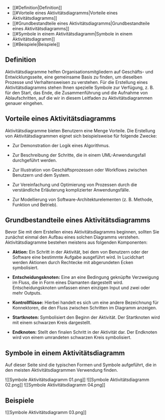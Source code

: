 - [[#Definition|Definition]]
- [[#Vorteile eines Aktivitätsdiagramms|Vorteile eines Aktivitätsdiagramms]]
- [[#Grundbestandteile eines Aktivitätsdiagramms|Grundbestandteile eines Aktivitätsdiagramms]]
- [[#Symbole in einem Aktivitätsdiagramm|Symbole in einem Aktivitätsdiagramm]]
- [[#Beispiele|Beispiele]]

## Definition

Aktivitätsdiagramme helfen Organisationsmitgliedern auf Geschäfts- und Entwicklungsseite, eine gemeinsame Basis zu finden, um dieselben Prozesse und Verhaltensweisen zu verstehen. Für die Erstellung eines Aktivitätsdiagramms stehen Ihnen spezielle Symbole zur Verfügung, z. B. für den Start, das Ende, die Zusammenführung und die Aufnahme von Ablaufschritten, auf die wir in diesem Leitfaden zu Aktivitätsdiagrammen genauer eingehen.

## Vorteile eines Aktivitätsdiagramms

Aktivitätsdiagramme bieten Benutzern eine Menge Vorteile. Die Erstellung von Aktivitätsdiagrammen eignet sich beispielsweise für folgende Zwecke:

- Zur Demonstration der Logik eines Algorithmus.
    
- Zur Beschreibung der Schritte, die in einem UML-Anwendungsfall durchgeführt werden.
    
- Zur Illustration von Geschäftsprozessen oder Workflows zwischen Benutzern und dem System.
    
- Zur Vereinfachung und Optimierung von Prozessen durch die verständliche Erläuterung komplizierter Anwendungsfälle.
    
- Zur Modellierung von Software-Architekturelementen (z. B. Methode, Funktion und Betrieb).
    

## Grundbestandteile eines Aktivitätsdiagramms

Bevor Sie mit dem Erstellen eines Aktivitätsdiagramms beginnen, sollten Sie zunächst einmal den Aufbau eines solchen Diagramms verstehen. Aktivitätsdiagramme bestehen meistens aus folgenden Komponenten:

- **Aktion:** Ein Schritt in der Aktivität, bei dem von Benutzern oder der Software eine bestimmte Aufgabe ausgeführt wird. In Lucidchart werden Aktionen durch Rechtecke mit abgerundeten Ecken symbolisiert.
    
- **Entscheidungsknoten:** Eine an eine Bedingung geknüpfte Verzweigung im Fluss, die in Form eines Diamanten dargestellt wird. Entscheidungsknoten umfassen einen einzigen Input und zwei oder mehr Outputs.
    
- **Kontrollflüsse:** Hierbei handelt es sich um eine andere Bezeichnung für Konnektoren, die den Fluss zwischen Schritten im Diagramm anzeigen.
    
- **Startknoten:** Symbolisiert den Beginn der Aktivität. Der Startknoten wird mit einem schwarzen Kreis dargestellt.
    
- **Endknoten:** Stellt den finalen Schritt in der Aktivität dar. Der Endknoten wird von einem umrandeten schwarzen Kreis symbolisiert.

## Symbole in einem Aktivitätsdiagramm

Auf dieser Seite sind die typischen Formen und Symbole aufgeführt, die in den meisten Aktivitätsdiagrammen Verwendung finden.

![[Symbole Aktivitätsdiagramm 01.png]]
![[Symbole Aktivitätsdiagramm 02.png]]
![[Symbole Aktivitätsdiagramm 04.png]]

## Beispiele

![[Symbole Aktivitätsdiagramm 03.png]]